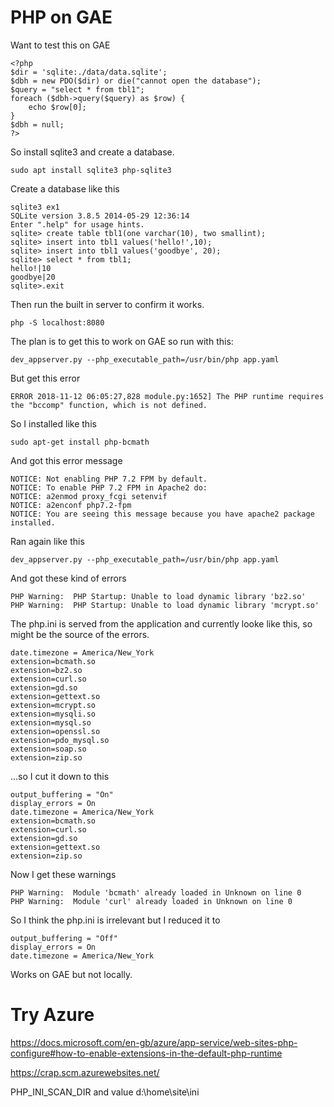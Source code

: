 #  PHP on GAE

Want to test this on GAE

```
<?php
$dir = 'sqlite:./data/data.sqlite';
$dbh = new PDO($dir) or die("cannot open the database");
$query = "select * from tbl1";
foreach ($dbh->query($query) as $row) {
    echo $row[0];
}
$dbh = null;
?>
```

So install sqlite3 and create a database.

    sudo apt install sqlite3 php-sqlite3

Create a database like this

    sqlite3 ex1
    SQLite version 3.8.5 2014-05-29 12:36:14
    Enter ".help" for usage hints.
    sqlite> create table tbl1(one varchar(10), two smallint);
    sqlite> insert into tbl1 values('hello!',10);
    sqlite> insert into tbl1 values('goodbye', 20);
    sqlite> select * from tbl1;
    hello!|10
    goodbye|20
    sqlite>.exit

Then run the built in server to confirm it works.

    php -S localhost:8080

The plan is to get this to work on GAE so run with this:

    dev_appserver.py --php_executable_path=/usr/bin/php app.yaml

But get this error

    ERROR 2018-11-12 06:05:27,828 module.py:1652] The PHP runtime requires the "bccomp" function, which is not defined.

So I installed like this

    sudo apt-get install php-bcmath

And got this error message

    NOTICE: Not enabling PHP 7.2 FPM by default.
    NOTICE: To enable PHP 7.2 FPM in Apache2 do:
    NOTICE: a2enmod proxy_fcgi setenvif
    NOTICE: a2enconf php7.2-fpm
    NOTICE: You are seeing this message because you have apache2 package installed.

Ran again like this

    dev_appserver.py --php_executable_path=/usr/bin/php app.yaml

And got these kind of errors

    PHP Warning:  PHP Startup: Unable to load dynamic library 'bz2.so'
    PHP Warning:  PHP Startup: Unable to load dynamic library 'mcrypt.so'

The php.ini is served from the application and currently looke like this, so might be the source of the errors.

    date.timezone = America/New_York
    extension=bcmath.so
    extension=bz2.so
    extension=curl.so
    extension=gd.so
    extension=gettext.so
    extension=mcrypt.so
    extension=mysqli.so
    extension=mysql.so
    extension=openssl.so
    extension=pdo_mysql.so
    extension=soap.so
    extension=zip.so

...so I cut it down to this

    output_buffering = "On"
    display_errors = On
    date.timezone = America/New_York
    extension=bcmath.so
    extension=curl.so
    extension=gd.so
    extension=gettext.so
    extension=zip.so

Now I get these warnings 

    PHP Warning:  Module 'bcmath' already loaded in Unknown on line 0
    PHP Warning:  Module 'curl' already loaded in Unknown on line 0

So I think the php.ini is irrelevant but I reduced it to

    output_buffering = "Off"
    display_errors = On
    date.timezone = America/New_York

Works on GAE but not locally.

# Try Azure

https://docs.microsoft.com/en-gb/azure/app-service/web-sites-php-configure#how-to-enable-extensions-in-the-default-php-runtime

https://crap.scm.azurewebsites.net/


PHP_INI_SCAN_DIR and value d:\home\site\ini